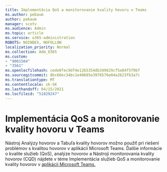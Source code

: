 ```yaml
---
title: Implementácia QoS a monitorovanie kvality hovoru v Teams
ms.author: pebaum
author: pebaum
manager: scotv
ms.audience: Admin
ms.topic: article
ms.service: o365-administration
ROBOTS: NOINDEX, NOFOLLOW
localization_priority: Normal
ms.collection: Adm_O365
ms.custom:
- "9001504"
- "3561"
ms.openlocfilehash: cede0fec9df4e12b5354db349629cf5a04f5f9bf
ms.sourcegitcommit: 8bc60ec34bc1e40685e3976576e04a2623f63a7c
ms.translationtype: MT
ms.contentlocale: sk-SK
ms.lasthandoff: 04/15/2021
ms.locfileid: "51829247"
---
```

# <a name="implement-qos-and-monitor-call-quality-in-teams"></a>Implementácia QoS a monitorovanie kvality hovoru v Teams

Nástroj Analýzy hovorov a Tabuľa kvality hovorov možno použiť pri riešení problémov s kvalitou hovorov v aplikácii Microsoft Teams. Ďalšie informácie o kvalite služieb (QoS), analýze hovorov a Nástroji monitorovania kvality hovorov (CQD) nájdete v téme Implementácia služieb QoS a monitorovanie kvality hovorov v [aplikácii Microsoft Teams.](https://docs.microsoft.com/microsoftteams/monitor-call-quality-qos) 
